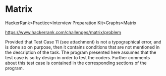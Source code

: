 
# Matrix

HackerRank>Practice>Interview Preparation Kit>Graphs>Matrix

https://www.hackerrank.com/challenges/matrix/problem

Provided that Test Case 11 (see attachment) is not a typographical error, and is done so on purpose, then it contains conditions that are not mentioned in the description of the task. The program presented here assumes that the test case is so by design in order to test 
the coders. Further comments about this test case is contained in the corresponding sections of the program.
